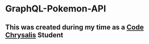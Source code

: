 # GraphQL-Pokemon-API
## This was created during my time as a [Code Chrysalis](https://codechrysalis.io) Student